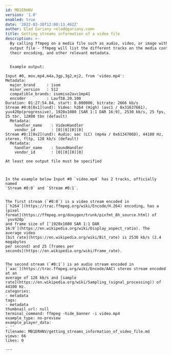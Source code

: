 ```yaml
---
id: MB1ERHNV
version: '1.0'
enabled: true
date: '2022-03-30T12:00:13.462Z'
author: Elad Gariany <elad@gariany.com>
title: Getting streams information of a video file
description: >-
  By calling ffmpeg on a media file such as audio, video, or image without an
  output file - ffmpeg will list the different tracks on the media container,
  their encoding, and other relevant metadata.


  Example output:

  ```
    Input #0, mov,mp4,m4a,3gp,3g2,mj2, from 'video.mp4':
    Metadata:
      major_brand     : isom
      minor_version   : 512
      compatible_brands: isomiso2avc1mp41
      encoder         : Lavf58.20.100
    Duration: 01:27:54.84, start: 0.000000, bitrate: 2666 kb/s
    Stream #0:0[0x1](und): Video: h264 (High) (avc1 / 0x31637661), yuv420p(progressive), 1920x1080 [SAR 1:1 DAR 16:9], 2530 kb/s, 25 fps, 25 tbr, 12800 tbn (default)
      Metadata:
        handler_name    : VideoHandler
        vendor_id       : [0][0][0][0]
    Stream #0:1[0x2](und): Audio: aac (LC) (mp4a / 0x6134706D), 44100 Hz, stereo, fltp, 128 kb/s (default)
      Metadata:
        handler_name    : SoundHandler
        vendor_id       : [0][0][0][0]

    At least one output file must be specified

  ```


  In the example below Input #0 `video.mp4` has 2 tracks, officially named
  `Stream #0:0` and `Stream #0:1`. 


  The first stream (`#0:0`) is a video stream encoded in
  [`h264`](https://trac.ffmpeg.org/wiki/Encode/H.264) encoding, has a [pixel
  format](https://ffmpeg.org/doxygen/trunk/pixfmt_8h_source.html) of `yuv420p`
  and frame size of [`1920x1080 SAR 1:1 DAR
  16:9`](https://en.wikipedia.org/wiki/Display_aspect_ratio). The average video
  [bit rate](https://en.wikipedia.org/wiki/Bit_rate) is 2530 kb/s (2.4 megabytes
  per second) and 25 [frames per
  seconds](https://en.wikipedia.org/wiki/Frame_rate).


  The second stream (`#0:1`) is an audio stream encoded in
  [`aac`](https://trac.ffmpeg.org/wiki/Encode/AAC) stereo stream encoded at an
  average of 128 kb/s and [sample
  rate](https://en.wikipedia.org/wiki/Sampling_(signal_processing)) of 44100 Hz.
categories:
  - metadata
tags:
  - metadata
thumbnail_url: null
terminal_command: ffmpeg -hide_banner -i video.mp4
example_type: no-preview
example_player_data:
  - ''
filename: MB1ERHNV/getting_streams_information_of_video_file.md
views: 66
likes: 0

---
```

